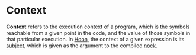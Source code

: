 # Context

**Context** refers to the execution context of a program, which is the symbols reachable from a given point in the code, and the value of those symbols in that particular execution. In [Hoon](/glossary/hoon), the context of a given expression is its [subject](/glossary/subject), which is given as the argument to the compiled [nock](/glossary/nock).

